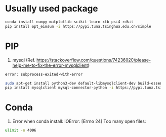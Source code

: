 # Usually used package

```bash
conda install numpy matplotlib scikit-learn xtb psi4 rdkit
pip install opt_einsum -i https://pypi.tuna.tsinghua.edu.cn/simple
```

# PIP
1. mysql (Ref. https://stackoverflow.com/questions/74236020/please-help-me-to-fix-the-error-mysqlclient)
```bash
error: subprocess-exited-with-error

sudo apt-get install python3-dev default-libmysqlclient-dev build-essential
pip install mysqlclient mysql-connector-python -i https://pypi.tuna.tsinghua.edu.cn/simple # not mysql-connector
```

# Conda
1. Error when conda install: IOError: [Errno 24] Too many open files:
```bash
ulimit -n 4096
```
